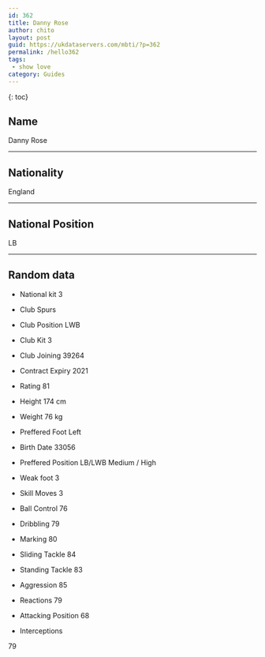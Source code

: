 ```yaml
---
id: 362
title: Danny Rose
author: chito
layout: post
guid: https://ukdataservers.com/mbti/?p=362
permalink: /hello362
tags:
 - show love
category: Guides
---
```



{: toc}

## Name  
Danny Rose 

* * *

## Nationality  
England 

* * *

## National Position  
LB 

* * *

## Random data 

  * National kit 
3 

  * Club 
Spurs 

  * Club Position 
LWB 

  * Club Kit 
3 

  * Club Joining 
39264 

  * Contract Expiry 
2021 

  * Rating 
81 

  * Height 
174 cm 

  * Weight 
76 kg 

  * Preffered Foot 
Left 

  * Birth Date 
33056 

  * Preffered Position 
LB/LWB Medium / High 

  * Weak foot 
3 

  * Skill Moves 
3 

  * Ball Control 
76 

  * Dribbling 
79 

  * Marking 
80 

  * Sliding Tackle 
84 

  * Standing Tackle 
83 

  * Aggression 
85 

  * Reactions 
79 

  * Attacking Position 
68 

  * Interceptions 

79
